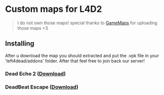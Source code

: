 # Custom maps for L4D2
> I do not own those maps! special thanks to [GameMaps](https://www.gamemaps.com/) for uploading those maps <3

## Installing
After u download the map you should extracted and put the .vpk file in your 'left4dead/addons' folder.
After that feel free to join back our server!

<h3> 
  Dead Echo 2 (<a href="https://www.gamemaps.com/mirrors/download/2518/6">Download</a>)
</h3>

<!-- <img src="https://raw.githubusercontent.com/pentr32/nxt-l4d2-custom-maps/main/custom%20maps/dead_echo_2.jpg" /> --> 

<h3>
  DeadBeat Escape (<a href="https://www.gamemaps.com/mirrors/download/9304/6">Download</a>)
</h3>
